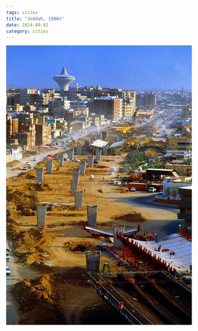 ```yaml
---
tags: cities
title: "Jeddah, 1980s"
date: 2024-09-02
category: cities
---
```




![jeddah-construction.jpg](https://raw.githubusercontent.com/muneer78/muneer78.github.io/master/images/jeddah-construction.jpg)
        